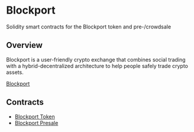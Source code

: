 # Blockport 
Solidity smart contracts for the Blockport token and pre-/crowdsale

## Overview
Blockport is a user-friendly crypto exchange that combines social trading with a hybrid-decentralized architecture to help people safely trade crypto assets.

[Blockport](https://blockport.io/)

## Contracts
* [Blockport Token](https://etherscan.io/token/0x327682779bab2bf4d1337e8974ab9de8275a7ca8)
* [Blockport Presale](https://etherscan.io/address/0xb901cbb8b07e0dd7e114284ca63f4092c7683322)